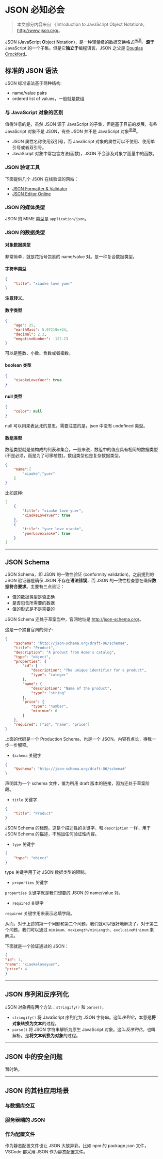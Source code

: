 # JSON 必知必会

> 本文部分内容来自 《Introduction to JavaScript Object Notation》，<http://www.json.org/>。

JSON (**J**ava**S**cript **O**bject **N**otation)，是一种轻量级的数据交换格式<sup>[来源](http://www.json.org/)</sup>。**源于** JavaScript 的一个子集。但是它**独立于**编程语言。JSON 之父是 [Douglas Crockford](https://en.wikipedia.org/wiki/Douglas_Crockford)。


## 标准的 JSON 语法

JSON 标准语法基于两种结构:

+ name/value pairs
+ ordered list of values，一般就是数组

### 与 JavaScript 对象的区别

值得注意的是，虽然 JSON 源于 JavaScript 的子集，但是基于目前的发展，有些 JavaScript 对象不是 JSON，有些 JSON 并不是 JavaScript 对象<sup>[来源](https://developer.mozilla.org/en-US/docs/Web/JavaScript/Reference/Global_Objects/JSON)</sup>。

+ JSON 属性名称使用双引号，而 JavaScript 对象的属性可以不使用、使用单引号或者双引号。
+ JavaScript 对象中常包含方法(函数)，JSON 不会涉及对象字面量中的函数。

### JSON 验证工具

下面提供几个 JSON 在线验证的网站：

+ [JSON Formatter & Validator](https://jsonformatter.curiousconcept.com/)
+ [JSON Editor Online](http://jsoneditoronline.org/)

### JSON 的媒体类型

JSON 的 MIME 类型是 `application/json`。

### JSON 的数据类型

#### 对象数据类型

非常简单，就是花括号包裹的 name/value 对。是一种复合数据类型。

#### 字符串类型

```json
{
    "title": "xiaoke love yuer"
}
```

**注意转义**。

#### 数字类型

```json
{
    "age": 25,
    "earthMass": 5.97219e+24,
    "decimal": 2.3,
    "negativeNumber": -122.23
}
```

可以是整数、小数、负数或者指数。

#### boolean 类型

```json
{
    "xiaokeLoveYuer": true
}
```

#### null 类型

```json
{
    "color": null
}
```

null 可以用来表达*无*的意思。需要注意的是，json 中没有 undefined 类型。

#### 数组类型

数组类型就是值构成的列表和集合。一般来说，数组中的值应具有相同的数据类型(不是必须，而是为了可移植性)。数组类型也是复杂数据类型。

```json
{
    "name":[
        "xiaoke","yuer"
    ]
}
```

比如这种:

```json
[
    {
        "title": "xiaoke love yuer",
        "xiaokeLoveYuer": true
    },
    {
        "title": "yuer love xiaoke",
        "yuerLovexiaoke": true
    }
]
```

---

## JSON Schema

JSON Schema，即 JSON 的一致性验证 (conformity validation)。之前提到的 JSON 验证器是确保 JSON 不存在**语法错误**，而 JSON 的一致性检查意在确保**数据符合要求**。主要有三点验证：

+ 值的数据类型是否正确
+ 是否包含所需要的数据
+ 值的形式是不是需要的

JSON Schema 还处于草案当中，官网地址是 <http://json-schema.org/>。

这是一个摘自官网的例子:

```json
{
    "$schema": "http://json-schema.org/draft-06/schema#",
    "title": "Product",
    "description": "A product from Acme's catalog",
    "type": "object",
    "properties": {
        "id": {
            "description": "The unique identifier for a product",
            "type": "integer"
        },
        "name": {
            "description": "Name of the product",
            "type": "string"
        },
        "price": {
            "type": "number",
            "minimum": 0
        }
    },
    "required": ["id", "name", "price"]
}
```

上面的代码是一个 Production Schema，也是一个 JSON。内容有点长，待我一步一步解释。

+ `$schema` 关键字

```json
{
    "$schema": "http://json-schema.org/draft-06/schema#"
}
```

声明其为一个 schema 文件，值为所用 draft 版本的链接，因为还处于草案阶段。

+ `title` 关键字

```json
{
    "title": "Product"
}
```

JSON Schema 的标题。这是个描述性的关键字，和 `description` 一样，用于 JSON Schema 的描述，不施加任何验证性内容。

+ `type` 关键字

```json
{
    "type": "object"
}
```

type 关键字用于对 JSON 数据类型的限制。

+ `properties` 关键字

`properties` 关键字就是我们想要的 JSON 的 name/value 对。

+ `required` 关键字

`required` 关键字用来表示必填字段。

从而，对于上述的第一个问题和第二个问题，我们就可以很好地解决了。对于第三个问题，我们可以通过 `minimum`、`maxLength/minLength`、`exclusiveMinimum` 来解决。

下面就是一个验证通过的 JSON：

```json
{
"id": 1,
"name": "xiaokeloveyuer",
"price": 4
}
``` 

---

## JSON 序列和反序列化

JSON 对象拥有两个方法：`stringify()` 和 `parse()`。

+ `stringify()` 将 JavaScript 序列化为 JSON 字符串。这叫*序列化*，本意是**将对象转换为文本**的过程。
+ `parse()` 将 JSON 字符串解析为原生 JavaScript 对象。这叫*反序列化*，也叫解析，是**将文本转换为对象**的过程。

---

## JSON 中的安全问题

暂时略。

---

## JSON 的其他应用场景

### 与数据库交互

### 服务器端的 JSON

### 作为配置文件

作为静态配置文件也让 JSON 大放异彩。比如 npm 的 package.json 文件，VSCode 都采用 JSON 作为静态配置文件。
